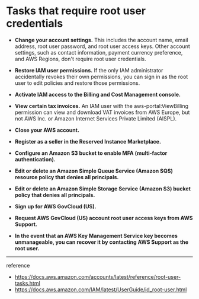 # Tasks that require root user credentials

- **Change your account settings.** This includes the account name, email address, root user password, and root user access keys. Other account settings, such as contact information, payment currency preference, and AWS Regions, don't require root user credentials.

- **Restore IAM user permissions.** If the only IAM administrator accidentally revokes their own permissions, you can sign in as the root user to edit policies and restore those permissions.

- **Activate IAM access to the Billing and Cost Management console.**

- **View certain tax invoices.** An IAM user with the aws-portal:ViewBilling permission can view and download VAT invoices from AWS Europe, but not AWS Inc. or Amazon Internet Services Private Limited (AISPL).

- **Close your AWS account.**

- **Register as a seller in the Reserved Instance Marketplace.**

- **Configure an Amazon S3 bucket to enable MFA (multi-factor authentication).**

- **Edit or delete an Amazon Simple Queue Service (Amazon SQS) resource policy that denies all principals.**

- **Edit or delete an Amazon Simple Storage Service (Amazon S3) bucket policy that denies all principals.**

- **Sign up for AWS GovCloud (US).**

- **Request AWS GovCloud (US) account root user access keys from AWS Support.**

- **In the event that an AWS Key Management Service key becomes unmanageable, you can recover it by contacting AWS Support as the root user.**

---
reference
- https://docs.aws.amazon.com/accounts/latest/reference/root-user-tasks.html
- https://docs.aws.amazon.com/IAM/latest/UserGuide/id_root-user.html